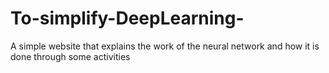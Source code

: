 # To-simplify-DeepLearning-
A simple website that explains the work of the neural network and how it is done through some activities
